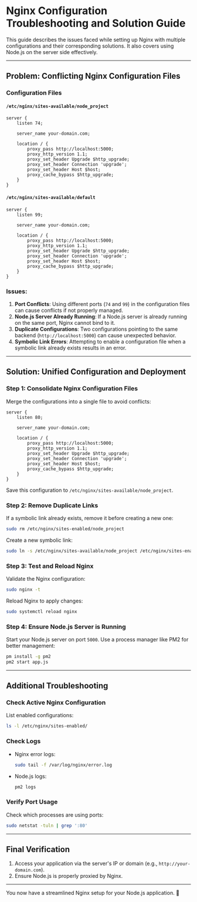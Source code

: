 # Nginx Configuration Troubleshooting and Solution Guide

This guide describes the issues faced while setting up Nginx with multiple configurations and their corresponding solutions. It also covers using Node.js on the server side effectively.

---

## Problem: Conflicting Nginx Configuration Files

### Configuration Files

#### `/etc/nginx/sites-available/node_project`
```nginx
server {
    listen 74;

    server_name your-domain.com;

    location / {
        proxy_pass http://localhost:5000;
        proxy_http_version 1.1;
        proxy_set_header Upgrade $http_upgrade;
        proxy_set_header Connection 'upgrade';
        proxy_set_header Host $host;
        proxy_cache_bypass $http_upgrade;
    }
}
```

#### `/etc/nginx/sites-available/default`
```nginx
server {
    listen 99;

    server_name your-domain.com;

    location / {
        proxy_pass http://localhost:5000;
        proxy_http_version 1.1;
        proxy_set_header Upgrade $http_upgrade;
        proxy_set_header Connection 'upgrade';
        proxy_set_header Host $host;
        proxy_cache_bypass $http_upgrade;
    }
}
```

### Issues:
1. **Port Conflicts**: Using different ports (`74` and `99`) in the configuration files can cause conflicts if not properly managed.
2. **Node.js Server Already Running**: If a Node.js server is already running on the same port, Nginx cannot bind to it.
3. **Duplicate Configurations**: Two configurations pointing to the same backend (`http://localhost:5000`) can cause unexpected behavior.
4. **Symbolic Link Errors**: Attempting to enable a configuration file when a symbolic link already exists results in an error.

---

## Solution: Unified Configuration and Deployment

### Step 1: Consolidate Nginx Configuration Files
Merge the configurations into a single file to avoid conflicts:

```nginx
server {
    listen 80;

    server_name your-domain.com;

    location / {
        proxy_pass http://localhost:5000;
        proxy_http_version 1.1;
        proxy_set_header Upgrade $http_upgrade;
        proxy_set_header Connection 'upgrade';
        proxy_set_header Host $host;
        proxy_cache_bypass $http_upgrade;
    }
}
```

Save this configuration to `/etc/nginx/sites-available/node_project`.

### Step 2: Remove Duplicate Links
If a symbolic link already exists, remove it before creating a new one:
```bash
sudo rm /etc/nginx/sites-enabled/node_project
```

Create a new symbolic link:
```bash
sudo ln -s /etc/nginx/sites-available/node_project /etc/nginx/sites-enabled/
```

### Step 3: Test and Reload Nginx
Validate the Nginx configuration:
```bash
sudo nginx -t
```

Reload Nginx to apply changes:
```bash
sudo systemctl reload nginx
```

### Step 4: Ensure Node.js Server is Running
Start your Node.js server on port `5000`. Use a process manager like PM2 for better management:
```bash
pm install -g pm2
pm2 start app.js
```

---

## Additional Troubleshooting

### Check Active Nginx Configuration
List enabled configurations:
```bash
ls -l /etc/nginx/sites-enabled/
```

### Check Logs
- Nginx error logs:
  ```bash
  sudo tail -f /var/log/nginx/error.log
  ```
- Node.js logs:
  ```bash
  pm2 logs
  ```

### Verify Port Usage
Check which processes are using ports:
```bash
sudo netstat -tuln | grep ':80'
```

---

## Final Verification
1. Access your application via the server's IP or domain (e.g., `http://your-domain.com`).
2. Ensure Node.js is properly proxied by Nginx.

---

You now have a streamlined Nginx setup for your Node.js application. 🎉
